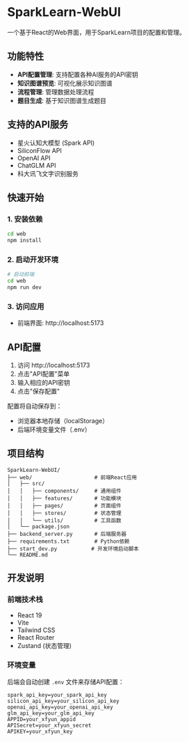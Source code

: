 # SparkLearn-WebUI

一个基于React的Web界面，用于SparkLearn项目的配置和管理。

## 功能特性

- **API配置管理**: 支持配置各种AI服务的API密钥
- **知识图谱预览**: 可视化展示知识图谱
- **流程管理**: 管理数据处理流程
- **题目生成**: 基于知识图谱生成题目

## 支持的API服务

- 星火认知大模型 (Spark API)
- SiliconFlow API
- OpenAI API
- ChatGLM API
- 科大讯飞文字识别服务

## 快速开始

### 1. 安装依赖

```bash
cd web
npm install
```

### 2. 启动开发环境

```bash
# 启动前端
cd web
npm run dev
```

### 3. 访问应用

- 前端界面: http://localhost:5173

## API配置

1. 访问 http://localhost:5173
2. 点击"API配置"菜单
3. 输入相应的API密钥
4. 点击"保存配置"

配置将自动保存到：
- 浏览器本地存储（localStorage）
- 后端环境变量文件（.env）

## 项目结构

```
SparkLearn-WebUI/
├── web/                    # 前端React应用
│   ├── src/
│   │   ├── components/     # 通用组件
│   │   ├── features/       # 功能模块
│   │   ├── pages/          # 页面组件
│   │   ├── stores/         # 状态管理
│   │   └── utils/          # 工具函数
│   └── package.json
├── backend_server.py       # 后端服务器
├── requirements.txt        # Python依赖
├── start_dev.py           # 开发环境启动脚本
└── README.md
```

## 开发说明

### 前端技术栈

- React 19
- Vite
- Tailwind CSS
- React Router
- Zustand (状态管理)

### 环境变量

后端会自动创建 `.env` 文件来存储API配置：

```env
spark_api_key=your_spark_api_key
silicon_api_key=your_silicon_api_key
openai_api_key=your_openai_api_key
glm_api_key=your_glm_api_key
APPID=your_xfyun_appid
APISecret=your_xfyun_secret
APIKEY=your_xfyun_key
```